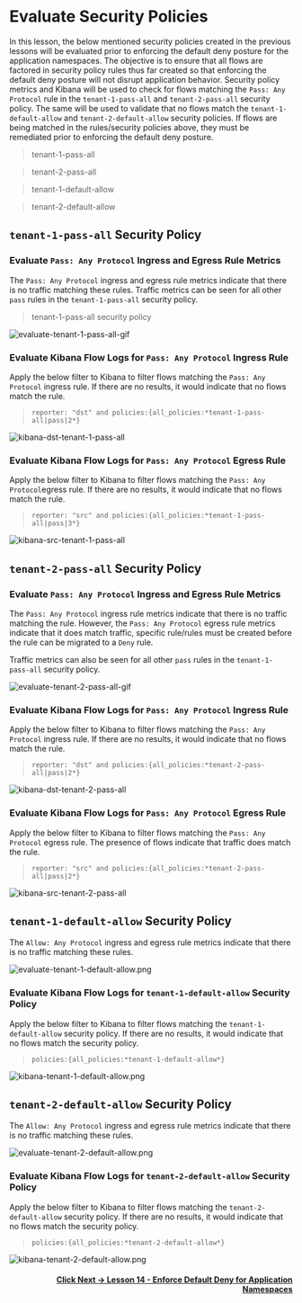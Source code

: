 # Evaluate Security Policies

In this lesson, the below mentioned security policies created in the previous lessons will be evaluated prior to enforcing the default deny posture for the application namespaces. The objective is to ensure that all flows are factored in security policy rules thus far created so that enforcing the default deny posture will not disrupt application behavior. Security policy metrics and Kibana will be used to check for flows matching the `Pass: Any Protocol` rule in the `tenant-1-pass-all` and `tenant-2-pass-all` security policy. The same will be used to validate that no flows match the `tenant-1-default-allow` and `tenant-2-default-allow` security policies. If flows are being matched in the rules/security policies above, they must be remediated prior to enforcing the default deny posture. 

> tenant-1-pass-all

> tenant-2-pass-all

> tenant-1-default-allow

> tenant-2-default-allow

## `tenant-1-pass-all` Security Policy

### Evaluate `Pass: Any Protocol` Ingress and Egress Rule Metrics

The `Pass: Any Protocol` ingress and egress rule metrics indicate that there is no traffic matching these rules. Traffic metrics can be seen for all other `pass` rules in the `tenant-1-pass-all` security policy. 

> tenant-1-pass-all security policy

![evaluate-tenant-1-pass-all-gif](images/evaluate-tenant-1-pass-all.png)

### Evaluate Kibana Flow Logs for `Pass: Any Protocol` Ingress Rule

Apply the below filter to Kibana to filter flows matching the `Pass: Any Protocol` ingress rule. If there are no results, it would indicate that no flows match the rule. 

> `reporter: "dst" and policies:{all_policies:*tenant-1-pass-all|pass|2*}`

![kibana-dst-tenant-1-pass-all](images/kibana-dst-tenant-1-pass-all.png)

### Evaluate Kibana Flow Logs for `Pass: Any Protocol` Egress Rule

Apply the below filter to Kibana to filter flows matching the `Pass: Any Protocol`egress rule. If there are no results, it would indicate that no flows match the rule. 

> `reporter: "src" and policies:{all_policies:*tenant-1-pass-all|pass|3*}`

![kibana-src-tenant-1-pass-all](images/kibana-src-tenant-1-pass-all.png)

## `tenant-2-pass-all` Security Policy

### Evaluate `Pass: Any Protocol` Ingress and Egress Rule Metrics

The `Pass: Any Protocol` ingress rule metrics indicate that there is no traffic matching the rule. However, the `Pass: Any Protocol` egress rule metrics indicate that it does match traffic, specific rule/rules must be created before the rule can be migrated to a `Deny` rule.    

Traffic metrics can also be seen for all other `pass` rules in the `tenant-1-pass-all` security policy. 

![evaluate-tenant-2-pass-all-gif](images/evaluate-tenant-2-pass-all.png)

### Evaluate Kibana Flow Logs for `Pass: Any Protocol` Ingress Rule

Apply the below filter to Kibana to filter flows matching the `Pass: Any Protocol` ingress rule. If there are no results, it would indicate that no flows match the rule.

> `reporter: "dst" and policies:{all_policies:*tenant-2-pass-all|pass|2*}`

![kibana-dst-tenant-2-pass-all](images/kibana-dst-tenant-2-pass-all.png)

### Evaluate Kibana Flow Logs for `Pass: Any Protocol` Egress Rule

Apply the below filter to Kibana to filter flows matching the `Pass: Any Protocol` egress rule. The presence of flows indicate that traffic does match the rule. 

> `reporter: "src" and policies:{all_policies:*tenant-2-pass-all|pass|2*}`

![kibana-src-tenant-2-pass-all](images/kibana-src-tenant-2-pass-all.png)


## `tenant-1-default-allow` Security Policy

The `Allow: Any Protocol` ingress and egress rule metrics indicate that there is no traffic matching these rules. 

![evaluate-tenant-1-default-allow.png](images/evaluate-tenant-1-default-allow.png)

### Evaluate Kibana Flow Logs for `tenant-1-default-allow` Security Policy

Apply the below filter to Kibana to filter flows matching the `tenant-1-default-allow` security policy.  If there are no results, it would indicate that no flows match the security policy.

> `policies:{all_policies:*tenant-1-default-allow*}`

![kibana-tenant-1-default-allow.png](images/kibana-tenant-1-default-allow.png)


## `tenant-2-default-allow` Security Policy

The `Allow: Any Protocol` ingress and egress rule metrics indicate that there is no traffic matching these rules. 

![evaluate-tenant-2-default-allow.png](images/evaluate-tenant-2-default-allow.png)

### Evaluate Kibana Flow Logs for `tenant-2-default-allow` Security Policy

Apply the below filter to Kibana to filter flows matching the `tenant-2-default-allow` security policy.  If there are no results, it would indicate that no flows match the security policy.

> `policies:{all_policies:*tenant-2-default-allow*}`

![kibana-tenant-2-default-allow.png](images/kibana-tenant-2-default-allow.png)

#### <div align="right">  [Click Next -> Lesson 14 - Enforce Default Deny for Application Namespaces](https://github.com/Pooriya-a/quickstart-self-service/blob/main/modules/28.enforce-default-deny.md) </div>
